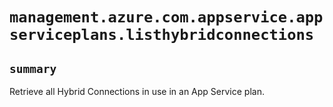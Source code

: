 # `management.azure.com.appservice.appserviceplans.listhybridconnections`

## `summary`
Retrieve all Hybrid Connections in use in an App Service plan.


